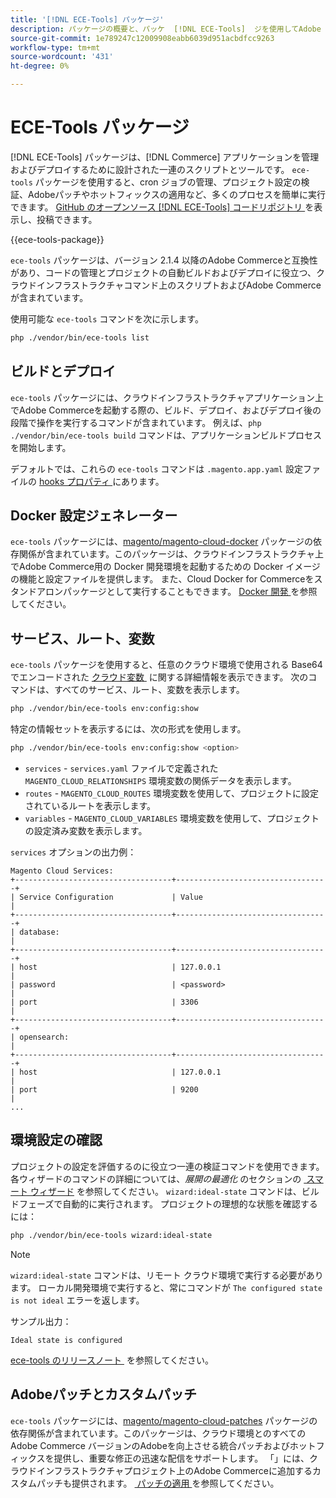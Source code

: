 ```yaml
---
title: '[!DNL ECE-Tools] パッケージ'
description: パッケージの概要と、パッケ  [!DNL ECE-Tools]  ジを使用してAdobe Commerceを管理およびデプロイする方法について説明します。
source-git-commit: 1e789247c12009908eabb6039d951acbdfcc9263
workflow-type: tm+mt
source-wordcount: '431'
ht-degree: 0%

---
```


# ECE-Tools パッケージ

[!DNL ECE-Tools] パッケージは、[!DNL Commerce] アプリケーションを管理およびデプロイするために設計された一連のスクリプトとツールです。 `ece-tools` パッケージを使用すると、cron ジョブの管理、プロジェクト設定の検証、Adobeパッチやホットフィックスの適用など、多くのプロセスを簡単に実行できます。 [GitHub のオープンソース  [!DNL ECE-Tools]  コードリポジトリ ][ece-repo] を表示し、投稿できます。

{{ece-tools-package}}

`ece-tools` パッケージは、バージョン 2.1.4 以降のAdobe Commerceと互換性があり、コードの管理とプロジェクトの自動ビルドおよびデプロイに役立つ、クラウドインフラストラクチャコマンド上のスクリプトおよびAdobe Commerceが含まれています。

使用可能な `ece-tools` コマンドを次に示します。

```bash
php ./vendor/bin/ece-tools list
```

## ビルドとデプロイ

`ece-tools` パッケージには、クラウドインフラストラクチャアプリケーション上でAdobe Commerceを起動する際の、ビルド、デプロイ、およびデプロイ後の段階で操作を実行するコマンドが含まれています。 例えば、`php ./vendor/bin/ece-tools build` コマンドは、アプリケーションビルドプロセスを開始します。

デフォルトでは、これらの `ece-tools` コマンドは `.magento.app.yaml` 設定ファイルの [hooks プロパティ &#x200B;](../application/hooks-property.md) にあります。

## Docker 設定ジェネレーター

`ece-tools` パッケージには、[magento/magento-cloud-docker] パッケージの依存関係が含まれています。このパッケージは、クラウドインフラストラクチャ上でAdobe Commerce用の Docker 開発環境を起動するための Docker イメージの機能と設定ファイルを提供します。 また、Cloud Docker for Commerceをスタンドアロンパッケージとして実行することもできます。 [Docker 開発 &#x200B;](../dev-tools/cloud-docker.md) を参照してください。

## サービス、ルート、変数

`ece-tools` パッケージを使用すると、任意のクラウド環境で使用される Base64 でエンコードされた [&#x200B; クラウド変数 &#x200B;](../environment/variables-cloud.md) に関する詳細情報を表示できます。 次のコマンドは、すべてのサービス、ルート、変数を表示します。

```bash
php ./vendor/bin/ece-tools env:config:show
```

特定の情報セットを表示するには、次の形式を使用します。

```bash
php ./vendor/bin/ece-tools env:config:show <option>
```

- `services` - `services.yaml` ファイルで定義された `MAGENTO_CLOUD_RELATIONSHIPS` 環境変数の関係データを表示します。
- `routes` - `MAGENTO_CLOUD_ROUTES` 環境変数を使用して、プロジェクトに設定されているルートを表示します。
- `variables` - `MAGENTO_CLOUD_VARIABLES` 環境変数を使用して、プロジェクトの設定済み変数を表示します。

`services` オプションの出力例：

```
Magento Cloud Services:
+-----------------------------------+----------------------------------+
| Service Configuration             | Value                            |
+-----------------------------------+----------------------------------+
| database:                                                            |
+-----------------------------------+----------------------------------+
| host                              | 127.0.0.1                        |
| password                          | <password>                       |
| port                              | 3306                             |
+-----------------------------------+----------------------------------+
| opensearch:                                                          |
+-----------------------------------+----------------------------------+
| host                              | 127.0.0.1                        |
| port                              | 9200                             |
...
```

## 環境設定の確認

プロジェクトの設定を評価するのに役立つ一連の検証コマンドを使用できます。 各ウィザードのコマンドの詳細については、_展開の最適化_ のセクションの [&#x200B; スマート ウィザード &#x200B;](../deploy/smart-wizards.md) を参照してください。 `wizard:ideal-state` コマンドは、ビルドフェーズで自動的に実行されます。 プロジェクトの理想的な状態を確認するには：

```bash
php ./vendor/bin/ece-tools wizard:ideal-state
```

>[!NOTE]
>
>`wizard:ideal-state` コマンドは、リモート クラウド環境で実行する必要があります。 ローカル開発環境で実行すると、常にコマンドが `The configured state is not ideal` エラーを返します。

サンプル出力：

```
Ideal state is configured
```

[ece-tools のリリースノート &#x200B;](../release-notes/cloud-tools-suite.md) を参照してください。

## Adobeパッチとカスタムパッチ

`ece-tools` パッケージには、[magento/magento-cloud-patches] パッケージの依存関係が含まれています。このパッケージは、クラウド環境とのすべてのAdobe Commerce バージョンのAdobeを向上させる統合パッチおよびホットフィックスを提供し、重要な修正の迅速な配信をサポートします。 「」には、クラウドインフラストラクチャプロジェクト上のAdobe Commerceに追加するカスタムパッチも提供されます。 [&#x200B; パッチの適用 &#x200B;](../development/apply-patches.md) を参照してください。

<!-- link definitions -->

[ece-repo]: https://github.com/magento/ece-tools
[magento/magento-cloud-docker]: https://github.com/magento/magento-cloud-docker
[magento/magento-cloud-patches]: https://github.com/magento/magento-cloud-patches
